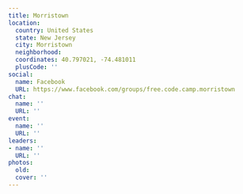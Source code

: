 ```yaml
---
title: Morristown
location:
  country: United States
  state: New Jersey
  city: Morristown
  neighborhood: 
  coordinates: 40.797021, -74.481011
  plusCode: ''
social:
  name: Facebook
  URL: https://www.facebook.com/groups/free.code.camp.morristown
chat:
  name: ''
  URL: ''
event:
  name: ''
  URL: ''
leaders:
- name: ''
  URL: ''
photos:
  old: 
  cover: ''
---
```

